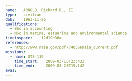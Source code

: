 ```yaml
---
name:	ARNOLD, Richard R., II
type:	civilian
dob:	1963-11-26
qualifications:
  - BSc in accounting
  - MSc in marine, estuarine and environmental science
timeinspace:	12d19h30m
references:
  - http://www.nasa.gov/pdf/740566main_current.pdf
missions:
  - name: STS-119
    time_start:   2009-03-15T23:43Z
    time_end:     2009-03-28T19:14Z
evas:
---
```

